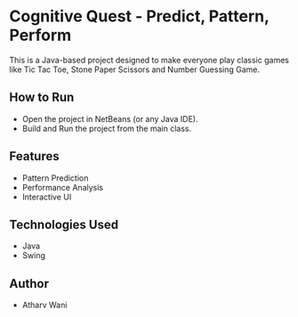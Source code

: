 # Cognitive Quest - Predict, Pattern, Perform

This is a Java-based project designed to make everyone play classic games like Tic Tac Toe, Stone Paper Scissors and Number Guessing Game.

## How to Run

- Open the project in NetBeans (or any Java IDE).
- Build and Run the project from the main class.

## Features

- Pattern Prediction
- Performance Analysis
- Interactive UI

## Technologies Used

- Java
- Swing 

## Author

- Atharv Wani
